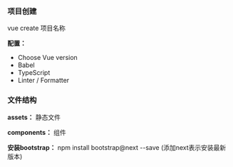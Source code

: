 ### 项目创建

vue create 项目名称

**配置：**

+ Choose Vue version
+ Babel
+ TypeScript
+ Linter / Formatter



### 文件结构

**assets：** 静态文件

**components：** 组件



**安装bootstrap：** npm install bootstrap@next --save (添加next表示安装最新版本)